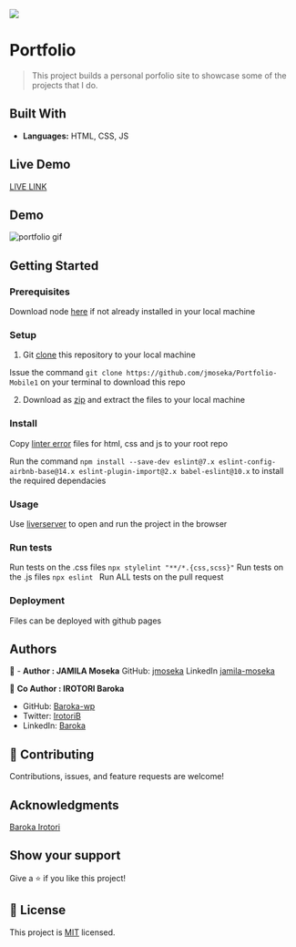![](https://img.shields.io/badge/Microverse-blueviolet)

# Portfolio

> This project builds a personal porfolio site to showcase some of the projects that I do. 

## Built With

- **Languages:** HTML, CSS, JS

## Live Demo

[LIVE LINK](https://jmoseka.github.io/Portfolio-Mobile1/)

## Demo

<img src="images/demo-desktop.gif" alt="portfolio gif">

## Getting Started

### Prerequisites
Download node [here](https://nodejs.org/en/download/) if not already installed in your local machine

### Setup
1. Git [clone]("https://github.com/jmoseka/Portfolio-Mobile1") this repository to your local machine

Issue the command ```git clone https://github.com/jmoseka/Portfolio-Mobile1``` on your terminal to download this repo

2. Download as [zip](https://github.com/jmoseka/Portfolio-Mobile1/archive/refs/heads/main.zip) and extract the files to your local machine

### Install
Copy [linter error](https://github.com/microverseinc/linters-config/tree/master/html-css-js) files for html, css and js to your root repo

Run the command ```npm install --save-dev eslint@7.x eslint-config-airbnb-base@14.x eslint-plugin-import@2.x babel-eslint@10.x``` to install the required dependacies 

### Usage
Use [liverserver](https://marketplace.visualstudio.com/items?itemName=ritwickdey.LiveServer#:~:text=Shortcuts%20to%20Start%2FStop%20Server&text=Open%20a%20HTML%20file%20and,on%20Open%20with%20Live%20Server%20.&text=Open%20the%20Command%20Pallete%20by,Server%20to%20stop%20a%20server) to open and run the project in the browser

### Run tests

Run tests on the .css files
```npx stylelint "**/*.{css,scss}"```
Run tests on the .js files
```npx eslint ```
Run ALL tests on the pull request 

### Deployment
Files can be deployed with github pages

## Authors
👤 - **Author : JAMILA Moseka**
GitHub: [jmoseka](https://github.com/jmoseka)
LinkedIn [jamila-moseka](https://www.linkedin.com/in/jamila-moseka/)

👥 **Co Author : IROTORI Baroka**
- GitHub: [Baroka-wp](https://github.com/Baroka-wp)
- Twitter: [IrotoriB](https://twitter.com/IrotoriB)
- LinkedIn: [Baroka](www.linkedin.com/in/baroka)

## 🤝 Contributing

Contributions, issues, and feature requests are welcome!

## Acknowledgments
[Baroka Irotori](https://github.com/Baroka-wp)

## Show your support

Give a ⭐️ if you like this project!

## 📝 License

This project is [MIT](./MIT.md) licensed.
